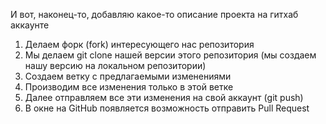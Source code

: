 И вот, наконец-то, добавляю какое-то описание проекта на гитхаб аккаунте 

1. Делаем форк (fork) интересующего нас репозитория 
2. Мы делаем git clone нашей версии этого репозитория (мы создаем нашу версию на локальном репозитории)
3. Создаем ветку с предлагаемыми изменениями
4. Производим все изменения только в этой ветке 
5. Далее отправляем все эти изменения на свой аккаунт (git push)
6. В окне на GitHub появляется возможность отправить Pull Request 
